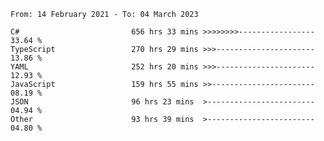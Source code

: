 <!-- [![Top Langs](https://github-readme-stats.vercel.app/api/top-langs/?username=thititongumpun&layout=compact&langs_count=7&theme=prussian)](https://github.com/thititongumpun)
[![Anurag's GitHub stats](https://github-readme-stats.vercel.app/api?username=thititongumpun&hide=stars&show_icons=true&theme=prussian)](https://github.com/thititongumpun) -->

<!--START_SECTION:waka-->

```text
From: 14 February 2021 - To: 04 March 2023

C#                         656 hrs 33 mins >>>>>>>>-----------------   33.64 %
TypeScript                 270 hrs 29 mins >>>----------------------   13.86 %
YAML                       252 hrs 20 mins >>>----------------------   12.93 %
JavaScript                 159 hrs 55 mins >>-----------------------   08.19 %
JSON                       96 hrs 23 mins  >------------------------   04.94 %
Other                      93 hrs 39 mins  >------------------------   04.80 %
```

<!--END_SECTION:waka-->
